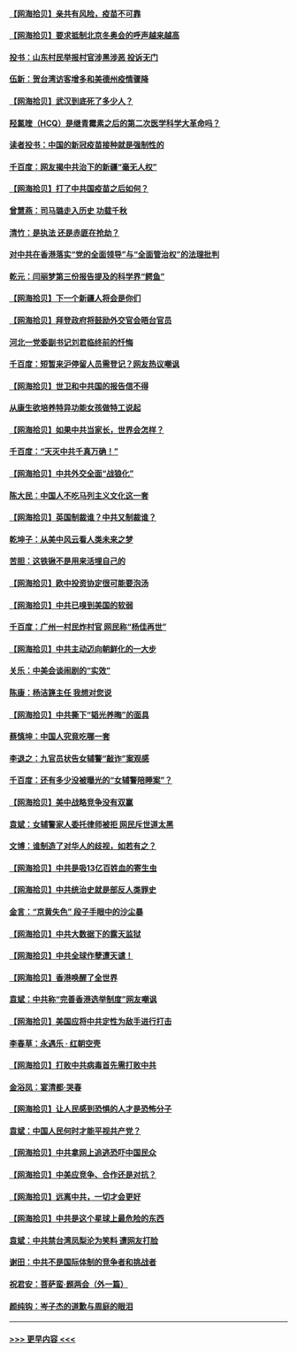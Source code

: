 #### [【网海拾贝】亲共有风险，疫苗不可靠](../pages/nsc993/n12872224.md?t=04121502) 
#### [【网海拾贝】要求抵制北京冬奥会的呼声越来越高](../pages/nsc993/n12868962.md?t=04121502) 
#### [投书：山东村民举报村官涉黑涉恶 投诉无门](../pages/nsc993/n12869726.md?t=04121502) 
#### [伍新：贺台湾访客增多和美德州疫情骤降](../pages/nsc993/n12865651.md?t=04121502) 
#### [【网海拾贝】武汉到底死了多少人？](../pages/nsc993/n12863707.md?t=04121502) 
#### [羟氯喹（HCQ）是继青霉素之后的第二次医学科学大革命吗？](../pages/nsc993/n12638564.md?t=04121502) 
#### [读者投书：中国的新冠疫苗接种就是强制性的](../pages/nsc993/n12859932.md?t=04121502) 
#### [千百度：网友揭中共治下的新疆“毫无人权”](../pages/nsc993/n12858385.md?t=04121502) 
#### [【网海拾贝】打了中共国疫苗之后如何？](../pages/nsc993/n12857866.md?t=04121502) 
#### [曾慧燕：司马璐走入历史 功载千秋](../pages/nsc993/n12856996.md?t=04121502) 
#### [清竹：是执法 还是赤匪在抢劫？](../pages/nsc993/n12856952.md?t=04121502) 
#### [对中共在香港落实“党的全面领导”与“全面管治权”的法理批判](../pages/nsc993/n12856929.md?t=04121502) 
#### [乾元：闫丽梦第三份报告提及的科学界“鳄鱼”](../pages/nsc993/n12855985.md?t=04121502) 
#### [【网海拾贝】下一个新疆人将会是你们](../pages/nsc993/n12855864.md?t=04121502) 
#### [【网海拾贝】拜登政府将鼓励外交官会晤台官员](../pages/nsc993/n12853615.md?t=04121502) 
#### [河北一党委副书记刘君临终前的忏悔](../pages/nsc993/n12849420.md?t=04121502) 
#### [千百度：短暂来沪停留人员需登记？网友热议嘲讽](../pages/nsc993/n12853497.md?t=04121502) 
#### [【网海拾贝】世卫和中共国的报告信不得](../pages/nsc993/n12850902.md?t=04121502) 
#### [从康生欲培养特异功能女孩做特工说起](../pages/nsc993/n12849289.md?t=04121502) 
#### [【网海拾贝】如果中共当家长，世界会怎样？](../pages/nsc993/n12848436.md?t=04121502) 
#### [千百度：“天灭中共千真万确！”](../pages/nsc993/n12845659.md?t=04121502) 
#### [【网海拾贝】中共外交全面“战狼化”](../pages/nsc993/n12845607.md?t=04121502) 
#### [陈大民：中国人不吃马列主义文化这一套](../pages/nsc993/n12842496.md?t=04121502) 
#### [【网海拾贝】英国制裁谁？中共又制裁谁？](../pages/nsc993/n12840909.md?t=04121502) 
#### [乾坤子：从美中风云看人类未来之梦](../pages/nsc993/n12840590.md?t=04121502) 
#### [苦胆：这铁锹不是用来活埋自己的](../pages/nsc993/n12839512.md?t=04121502) 
#### [【网海拾贝】欧中投资协定很可能要泡汤](../pages/nsc993/n12835122.md?t=04121502) 
#### [【网海拾贝】中共已嗅到美国的软弱](../pages/nsc993/n12832411.md?t=04121502) 
#### [千百度：广州一村民炸村官 网民称“杨佳再世”](../pages/nsc993/n12832380.md?t=04121502) 
#### [【网海拾贝】中共主动迈向朝鲜化的一大步](../pages/nsc993/n12829887.md?t=04121502) 
#### [关乐：中美会谈闹剧的“实效”](../pages/nsc993/n12826698.md?t=04121502) 
#### [陈康：杨洁篪主任  我想对您说](../pages/nsc993/n12826609.md?t=04121502) 
#### [【网海拾贝】中共撕下“韬光养晦”的面具](../pages/nsc993/n12826459.md?t=04121502) 
#### [蔡慎坤：中国人究竟吃哪一套](../pages/nsc993/n12826010.md?t=04121502) 
#### [李退之：九官员状告女辅警“敲诈”案观感](../pages/nsc993/n12823984.md?t=04121502) 
#### [千百度：还有多少没被曝光的“女辅警陪睡案”？](../pages/nsc993/n12822136.md?t=04121502) 
#### [【网海拾贝】美中战略竞争没有双赢](../pages/nsc993/n12822105.md?t=04121502) 
#### [袁斌：女辅警家人委托律师被拒 网民斥世道太黑](../pages/nsc993/n12822004.md?t=04121502) 
#### [文博：谁制造了对华人的歧视，如若有之？](../pages/nsc993/n12821635.md?t=04121502) 
#### [【网海拾贝】中共是吸13亿百姓血的寄生虫](../pages/nsc993/n12819191.md?t=04121502) 
#### [【网海拾贝】中共统治史就是部反人类罪史](../pages/nsc993/n12816738.md?t=04121502) 
#### [金言：“京黄失色” 段子手眼中的沙尘暴](../pages/nsc993/n12815700.md?t=04121502) 
#### [【网海拾贝】中共大数据下的露天监狱](../pages/nsc993/n12811075.md?t=04121502) 
#### [【网海拾贝】中共全球作孽遭天谴！](../pages/nsc993/n12810258.md?t=04121502) 
#### [【网海拾贝】香港唤醒了全世界](../pages/nsc993/n12809100.md?t=04121502) 
#### [袁斌：中共称“完善香港选举制度”网友嘲讽](../pages/nsc993/n12808994.md?t=04121502) 
#### [【网海拾贝】美国应将中共定性为敌手进行打击](../pages/nsc993/n12806870.md?t=04121502) 
#### [李春草：永遇乐 · 红朝空壳](../pages/nsc993/n12805365.md?t=04121502) 
#### [【网海拾贝】打败中共病毒首先需打败中共](../pages/nsc993/n12803930.md?t=04121502) 
#### [金浴凤：宴清都‧哭春](../pages/nsc993/n12801601.md?t=04121502) 
#### [【网海拾贝】让人民感到恐惧的人才是恐怖分子](../pages/nsc993/n12799347.md?t=04121502) 
#### [袁斌：中国人民何时才能平视共产党？](../pages/nsc993/n12799306.md?t=04121502) 
#### [【网海拾贝】中共拿网上追逃恐吓中国民众](../pages/nsc993/n12796905.md?t=04121502) 
#### [【网海拾贝】中美应竞争、合作还是对抗？](../pages/nsc993/n12794675.md?t=04121502) 
#### [【网海拾贝】远离中共，一切才会更好](../pages/nsc993/n12793572.md?t=04121502) 
#### [【网海拾贝】中共是这个星球上最危险的东西](../pages/nsc993/n12791400.md?t=04121502) 
#### [袁斌：中共禁台湾凤梨沦为笑料 遭网友打脸](../pages/nsc993/n12791335.md?t=04121502) 
#### [谢田：中共不是国际体制的竞争者和挑战者](../pages/nsc993/n12791212.md?t=04121502) 
#### [祝君安：菩萨蛮·题两会（外一篇）](../pages/nsc993/n12786801.md?t=04121502) 
#### [颜纯钩：岑子杰的道歉与周庭的眼泪](../pages/nsc993/n12786775.md?t=04121502) 

----
#### [ >>> 更早内容 <<< ](../indexes/nsc993-earlier.md)
